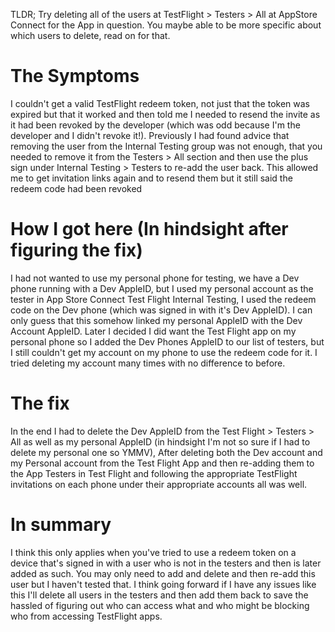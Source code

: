 TLDR; Try deleting all of the users at TestFlight > Testers > All at AppStore Connect for the App in question. You maybe able to be more specific about which users to delete, read on for that.

# The Symptoms

I couldn't get a valid TestFlight redeem token, not just that the token was expired but that it worked and then told me I needed to resend the invite as it had been revoked by the developer (which was odd because I'm the developer and I didn't revoke it!). Previously I had found advice that removing the user from the Internal Testing group was not enough, that you needed to remove it from the Testers > All section and then use the plus sign under Internal Testing > Testers to re-add the user back. This allowed me to get invitation links again and to resend them but it still said the redeem code had been revoked

# How I got here (In hindsight after figuring the fix)

I had not wanted to use my personal phone for testing, we have a Dev phone running with a Dev AppleID, but I used my personal account as the tester in App Store Connect Test Flight Internal Testing, I used the redeem code on the Dev phone (which was signed in with it's Dev AppleID). I can only guess that this somehow linked my personal AppleID with the Dev Account AppleID. Later I decided I did want the Test Flight app on my personal phone so I added the Dev Phones AppleID to our list of testers, but I still couldn't get my account on my phone to use the redeem code for it. I tried deleting my account many times with no difference to before.

# The fix

In the end I had to delete the Dev AppleID from the Test Flight > Testers > All as well as my personal AppleID (in hindsight I'm not so sure if I had to delete my personal one so YMMV), After deleting both the Dev account and my Personal account from the Test Flight App and then re-adding them to the App Testers in Test Flight and following the appropriate TestFlight invitations on each phone under their appropriate accounts all was well.

# In summary

I think this only applies when you've tried to use a redeem token on a device that's signed in with a user who is not in the testers and then is later added as such. You may only need to add and delete and then re-add this user but I haven't tested that. I think going forward if I have any issues like this I'll delete all users in the testers and then add them back to save the hassled of figuring out who can access what and who might be blocking who from accessing TestFlight apps.
